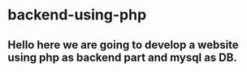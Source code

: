 # backend-using-php

## Hello here we are going to develop a website using php as backend part and mysql as DB.